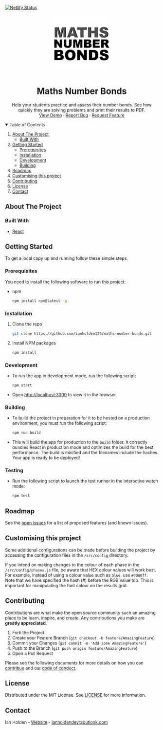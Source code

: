 [![Netlify Status](https://api.netlify.com/api/v1/badges/21e301d7-dbc1-4866-a80e-7f4b05f84c20/deploy-status)](https://app.netlify.com/sites/admiring-lumiere-b6c474/deploys)

<p align="center">
  <img src="public/icon-192x192.png" alt="Logo">

  <h1 align="center">Maths Number Bonds</h1>

  <p align="center">
    Help your students practice and assess their number bonds. See how quickly they are solving problems and print their results to PDF.
    <br />
    <a href="https://mathsnumberbonds.com/">View Demo</a>
    ·
    <a href="https://github.com/ianholden123/maths-number-bonds/issues">Report Bug</a>
    ·
    <a href="https://github.com/ianholden123/maths-number-bonds/issues">Request Feature</a>
  </p>
</p>



<!-- TABLE OF CONTENTS -->
<details open="open">
  <summary>Table of Contents</summary>
  <ol>
    <li>
      <a href="#about-the-project">About The Project</a>
      <ul>
        <li><a href="#built-with">Built With</a></li>
      </ul>
    </li>
    <li>
      <a href="#getting-started">Getting Started</a>
      <ul>
        <li><a href="#prerequisites">Prerequisites</a></li>
        <li><a href="#installation">Installation</a></li>
        <li><a href="#development">Development</a></li>
        <li><a href="#building">Building</a></li>
      </ul>
    </li>
    <li><a href="#roadmap">Roadmap</a></li>
    <li><a href="#customising-this-project">Customising this project</a></li>
    <li><a href="#contributing">Contributing</a></li>
    <li><a href="#license">License</a></li>
    <li><a href="#contact">Contact</a></li>
  </ol>
</details>



<!-- ABOUT THE PROJECT -->
## About The Project

### Built With

* [React](https://reactjs.org/)



<!-- GETTING STARTED -->
## Getting Started

To get a local copy up and running follow these simple steps.

### Prerequisites

You need to install the following software to run this project:

* npm
  ```sh
  npm install npm@latest -g
  ```

### Installation

1. Clone the repo
   ```sh
   git clone https://github.com/ianholden123/maths-number-bonds.git
   ```
2. Install NPM packages
   ```sh
   npm install
   ```

### Development
* To run the app in development mode, run the following script:
  ```sh
  npm start
  ```

* Open [http://localhost:3000](http://localhost:3000) to view it in the browser.

### Building

* To build the project in preparation for it to be hosted on a production environment, you must run the following script:
  
  ```sh
  npm run build
  ```

* This will build the app for production to the `build` folder. It correctly bundles React in production mode and optimizes the build for the best performance. The build is minified and the filenames include the hashes. Your app is ready to be deployed!

### Testing

* Run the following script to launch the test runner in the interactive watch mode:

  ```sh
  npm test
  ```



<!-- ROADMAP -->
## Roadmap

See the [open issues](https://github.com/ianholden123/maths-number-bonds/issues) for a list of proposed features (and known issues).

## Customising this project

Some additional configurations can be made before building the project by accessing the configuration files in the `/src/config` directory.

If you intend on making changes to the colour of each phase in the `/src/config/phases.js` file, be aware that HEX colour values will work best. For example, instead of using a colour value such as `blue`, use `#0000ff`. Note that we have specified the hash (#) before the RGB value too. This is important for manipulating the font colour on the results grid.



<!-- CONTRIBUTING -->
## Contributing

Contributions are what make the open source community such an amazing place to be learn, inspire, and create. Any contributions you make are **greatly appreciated**.

1. Fork the Project
2. Create your Feature Branch (`git checkout -b feature/AmazingFeature`)
3. Commit your Changes (`git commit -m 'Add some AmazingFeature'`)
4. Push to the Branch (`git push origin feature/AmazingFeature`)
5. Open a Pull Request

Please see the following documents for more details on how you can [contribue](CONTRIBUTING.md) and our [code of conduct](CODE_OF_CONDUCT.md).



<!-- LICENSE -->
## License

Distributed under the MIT License. See [LICENSE](LICENSE) for more information.



<!-- CONTACT -->
## Contact

Ian Holden - [Website](https://ianholden.co.uk) - ianholdendev@outlook.com